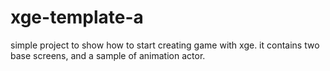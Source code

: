 xge-template-a
==============

simple project to show how to start creating game with xge. it contains two base screens, and a sample of animation actor.
